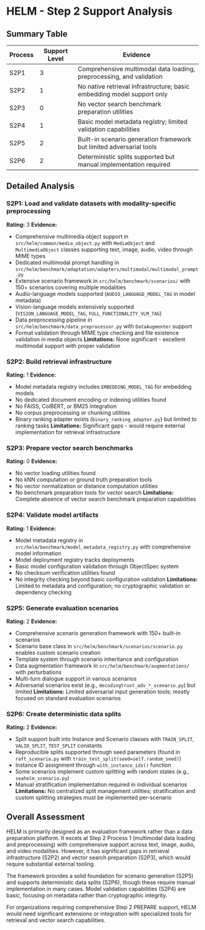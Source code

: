 # HELM - Step 2 Support Analysis

## Summary Table
| Process | Support Level | Evidence |
|---------|--------------|----------|
| S2P1 | 3 | Comprehensive multimodal data loading, preprocessing, and validation |
| S2P2 | 1 | No native retrieval infrastructure; basic embedding model support only |
| S2P3 | 0 | No vector search benchmark preparation utilities |
| S2P4 | 1 | Basic model metadata registry; limited validation capabilities |
| S2P5 | 2 | Built-in scenario generation framework but limited adversarial tools |
| S2P6 | 2 | Deterministic splits supported but manual implementation required |

## Detailed Analysis

### S2P1: Load and validate datasets with modality-specific preprocessing
**Rating:** 3
**Evidence:**
- Comprehensive multimedia object support in `src/helm/common/media_object.py` with `MediaObject` and `MultimediaObject` classes supporting text, image, audio, video through MIME types
- Dedicated multimodal prompt handling in `src/helm/benchmark/adaptation/adapters/multimodal/multimodal_prompt.py`
- Extensive scenario framework in `src/helm/benchmark/scenarios/` with 150+ scenarios covering multiple modalities
- Audio-language models supported (`AUDIO_LANGUAGE_MODEL_TAG` in model metadata)
- Vision-language models extensively supported (`VISION_LANGUAGE_MODEL_TAG`, `FULL_FUNCTIONALITY_VLM_TAG`)
- Data preprocessing pipeline in `src/helm/benchmark/data_preprocessor.py` with `DataAugmenter` support
- Format validation through MIME type checking and file existence validation in media objects
**Limitations:**
None significant - excellent multimodal support with proper validation

### S2P2: Build retrieval infrastructure
**Rating:** 1
**Evidence:**
- Model metadata registry includes `EMBEDDING_MODEL_TAG` for embedding models
- No dedicated document encoding or indexing utilities found
- No FAISS, ColBERT, or BM25 integration
- No corpus preprocessing or chunking utilities
- Binary ranking adapter exists (`binary_ranking_adapter.py`) but limited to ranking tasks
**Limitations:**
Significant gaps - would require external implementation for retrieval infrastructure

### S2P3: Prepare vector search benchmarks
**Rating:** 0
**Evidence:**
- No vector loading utilities found
- No kNN computation or ground truth preparation tools
- No vector normalization or distance computation utilities
- No benchmark preparation tools for vector search
**Limitations:**
Complete absence of vector search benchmark preparation capabilities

### S2P4: Validate model artifacts
**Rating:** 1
**Evidence:**
- Model metadata registry in `src/helm/benchmark/model_metadata_registry.py` with comprehensive model information
- Model deployment registry tracks deployments
- Basic model configuration validation through ObjectSpec system
- No checksum verification utilities found
- No integrity checking beyond basic configuration validation
**Limitations:**
Limited to metadata and configuration; no cryptographic validation or dependency checking

### S2P5: Generate evaluation scenarios
**Rating:** 2
**Evidence:**
- Comprehensive scenario generation framework with 150+ built-in scenarios
- Scenario base class in `src/helm/benchmark/scenarios/scenario.py` enables custom scenario creation
- Template system through scenario inheritance and configuration
- Data augmentation framework in `src/helm/benchmark/augmentations/` with perturbations
- Multi-turn dialogue support in various scenarios
- Adversarial scenarios exist (e.g., `decodingtrust_adv_*_scenario.py`) but limited
**Limitations:**
Limited adversarial input generation tools; mostly focused on standard evaluation scenarios

### S2P6: Create deterministic data splits
**Rating:** 2
**Evidence:**
- Split support built into Instance and Scenario classes with `TRAIN_SPLIT`, `VALID_SPLIT`, `TEST_SPLIT` constants
- Reproducible splits supported through seed parameters (found in `raft_scenario.py` with `train_test_split(seed=self.random_seed)`)
- Instance ID assignment through `with_instance_ids()` function
- Some scenarios implement custom splitting with random states (e.g., `seahelm_scenario.py`)
- Manual stratification implementation required in individual scenarios
**Limitations:**
No centralized split management utilities; stratification and custom splitting strategies must be implemented per-scenario

## Overall Assessment

HELM is primarily designed as an evaluation framework rather than a data preparation platform. It excels at Step 2 Process 1 (multimodal data loading and preprocessing) with comprehensive support across text, image, audio, and video modalities. However, it has significant gaps in retrieval infrastructure (S2P2) and vector search preparation (S2P3), which would require substantial external tooling.

The framework provides a solid foundation for scenario generation (S2P5) and supports deterministic data splits (S2P6), though these require manual implementation in many cases. Model validation capabilities (S2P4) are basic, focusing on metadata rather than cryptographic integrity.

For organizations requiring comprehensive Step 2 PREPARE support, HELM would need significant extensions or integration with specialized tools for retrieval and vector search capabilities.